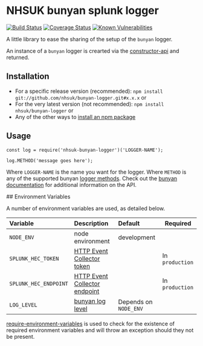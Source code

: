 # NHSUK bunyan splunk logger

[![Build Status](https://travis-ci.org/nhsuk/bunyan-logger.svg?branch=master)](https://travis-ci.org/nhsuk/bunyan-logger)
[![Coverage Status](https://coveralls.io/repos/github/nhsuk/bunyan-logger/badge.svg)](https://coveralls.io/github/nhsuk/bunyan-logger)
[![Known Vulnerabilities](https://snyk.io/test/github/nhsuk/bunyan-logger/badge.svg)](https://snyk.io/test/github/nhsuk/bunyan-logger)

A little library to ease the sharing of the setup of the `bunyan` logger.

An instance of a `bunyan` logger is crearted via the [constructor-api](https://github.com/trentm/node-bunyan#constructor-api) and returned.


## Installation

* For a specific release version (recommended): `npm install git://github.com/nhsuk/bunyan-logger.git#x.x.x` or
* For the very latest version (not recommended): `npm install nhsuk/bunyan-logger` or
* Any of the other ways to [install an npm package](https://docs.npmjs.com/cli/install)

## Usage

```
const log = require('nhsuk-bunyan-logger')('LOGGER-NAME');

log.METHOD('message goes here');
```

Where `LOGGER-NAME` is the name you want for the logger.
Where `METHOD` is any of the supported bunyan [logger methods](https://github.com/trentm/node-bunyan#log-method-api).
Check out the [bunyan documentation](https://www.npmjs.com/package/bunyan) for additional information on the API.

## Environment Variables

A number of environment variables are used, as detailed below.

| Variable                         | Description                                                                            | Default                  | Required        |
|:---------------------------------|:---------------------------------------------------------------------------------------|:-------------------------|-----------------|
| `NODE_ENV`                       | node environment                                                                       | development              |                 |
| `SPLUNK_HEC_TOKEN`               | [HTTP Event Collector token](http://dev.splunk.com/view/event-collector/SP-CAAAE7C)    |                          | In `production` |
| `SPLUNK_HEC_ENDPOINT`            | [HTTP Event Collector endpoint](http://dev.splunk.com/view/event-collector/SP-CAAAE7H) |                          | In `production` |
| `LOG_LEVEL`                      | [bunyan log level](https://github.com/trentm/node-bunyan#levels)                       | Depends on `NODE_ENV`    |                 |

[require-environment-variables](https://www.npmjs.com/package/require-environment-variables)
is used to check for the existence of required environment variables and will
throw an exception should they not be present.
